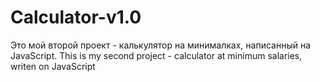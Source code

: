 # Calculator-v1.0
Это мой второй проект - калькулятор на минималках, написанный на JavaScript.
This is my second project -  calculator at minimum salaries, writen on JavaScript
